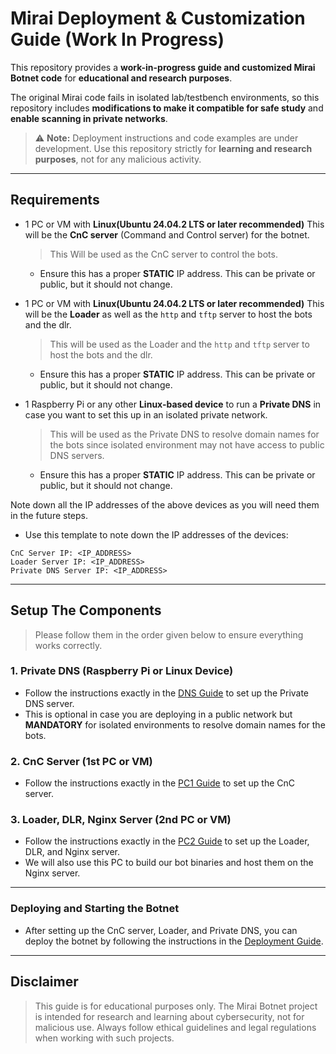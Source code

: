 # Mirai Deployment & Customization Guide (Work In Progress)

This repository provides a **work-in-progress guide and customized Mirai Botnet code** for **educational and research purposes**.

The original Mirai code fails in isolated lab/testbench environments, so this repository includes **modifications to make it compatible for safe study** and **enable scanning in private networks**.

> ⚠️ **Note:** Deployment instructions and code examples are under development. Use this repository strictly for **learning and research purposes**, not for any malicious activity.

---

## Requirements

-   1 PC or VM with **Linux(Ubuntu 24.04.2 LTS or later recommended)** This will be the **CnC server** (Command and Control server) for the botnet.

    > This Will be used as the CnC server to control the bots.

    -   Ensure this has a proper **STATIC** IP address. This can be private or public, but it should not change.

-   1 PC or VM with **Linux(Ubuntu 24.04.2 LTS or later recommended)** This will be the **Loader** as well as the `http` and `tftp` server to host the bots and the dlr.

    > This will be used as the Loader and the `http` and `tftp` server to host the bots and the dlr.

    -   Ensure this has a proper **STATIC** IP address. This can be private or public, but it should not change.

-   1 Raspberry Pi or any other **Linux-based device** to run a **Private DNS** in case you want to set this up in an isolated private network.
    > This will be used as the Private DNS to resolve domain names for the bots since isolated environment may not have access to public DNS servers.
    -   Ensure this has a proper **STATIC** IP address. This can be private or public, but it should not change.

Note down all the IP addresses of the above devices as you will need them in the future steps.

-   Use this template to note down the IP addresses of the devices:

```
CnC Server IP: <IP_ADDRESS>
Loader Server IP: <IP_ADDRESS>
Private DNS Server IP: <IP_ADDRESS>
```

---

## Setup The Components

> Please follow them in the order given below to ensure everything works correctly.

### 1. Private DNS (Raspberry Pi or Linux Device)

-   Follow the instructions exactly in the [DNS Guide](Documentation/DNS.md) to set up the Private DNS server.
-   This is optional in case you are deploying in a public network but **MANDATORY** for isolated environments to resolve domain names for the bots.

### 2. CnC Server (1st PC or VM)

-   Follow the instructions exactly in the [PC1 Guide](Documentation/PC1.md) to set up the CnC server.

### 3. Loader, DLR, Nginx Server (2nd PC or VM)

-   Follow the instructions exactly in the [PC2 Guide](Documentation/PC2.md) to set up the Loader, DLR, and Nginx server.
-   We will also use this PC to build our bot binaries and host them on the Nginx server.

---

### Deploying and Starting the Botnet

-   After setting up the CnC server, Loader, and Private DNS, you can deploy the botnet by following the instructions in the [Deployment Guide](Documentation/Deployment.md).

---

## Disclaimer

> This guide is for educational purposes only. The Mirai Botnet project is intended for research and learning about cybersecurity, not for malicious use. Always follow ethical guidelines and legal regulations when working with such projects.
